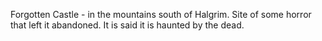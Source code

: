  Forgotten Castle -  in the mountains south of Halgrim.  Site of some horror that left it abandoned.   It is said it is haunted by the dead.